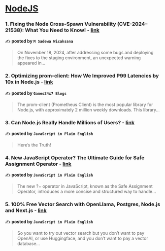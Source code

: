 
<h1><a href=https://medium.com/tag/nodejs/recommended target="_blank" rel="noopener noreferrer">NodeJS</a></h1>
<h3>1. Fixing the Node Cross-Spawn Vulnerability (CVE-2024–21538): What You Need to Know! - <a href="https://medium.com/@sadewawicak25/fixing-the-node-cross-spawn-vulnerability-cve-2024-21538-what-you-need-to-know-de25224d8ff5" target="_blank" rel="noopener noreferrer">link</a></h3>

✍️ **posted by `M Sadewa Wicaksana`**

<blockquote>On November 18, 2024, after addressing some bugs and deploying the fixes to the staging environment, an unexpected warning appeared in…</blockquote>

<h3>2. Optimizing prom-client: How We Improved P99 Latencies by 10x in Node.js - <a href="https://medium.com/@Games24x7Tech/optimizing-prom-client-how-we-improved-p99-latencies-by-10x-in-node-js-c3c2f6c68297" target="_blank" rel="noopener noreferrer">link</a></h3>

✍️ **posted by `Games24x7 Blogs`**

<blockquote>The prom-client (Prometheus Client) is the most popular library for Node.js, with approximately 2 million weekly downloads. This library…</blockquote>

<h3>3. Can Node.js Really Handle Millions of Users? - <a href="https://medium.com/javascript-in-plain-english/can-node-js-really-handle-millions-of-users-e57415e4fb86" target="_blank" rel="noopener noreferrer">link</a></h3>

✍️ **posted by `JavaScript in Plain English`**

<blockquote>Here’s the Truth!</blockquote>

<h3>4. New JavaScript Operator? The Ultimate Guide for Safe Assignment Operator - <a href="https://medium.com/javascript-in-plain-english/new-javascript-operator-the-ultimate-guide-for-safe-assignment-operator-22e67b693a16" target="_blank" rel="noopener noreferrer">link</a></h3>

✍️ **posted by `JavaScript in Plain English`**

<blockquote>The new ?= operator in JavaScript, known as the Safe Assignment Operator,  introduces a more concise and structured way to handle…</blockquote>

<h3>5. 100% Free Vector Search with OpenLlama, Postgres, Node.js and Next.js - <a href="https://medium.com/javascript-in-plain-english/100-free-vector-search-with-openllama-postgres-nodejs-and-nextjs-e496856766f7" target="_blank" rel="noopener noreferrer">link</a></h3>

✍️ **posted by `JavaScript in Plain English`**

<blockquote>So you want to try out vector search but you don’t want to pay OpenAI, or use Huggingface, and you don’t want to pay a vector database…</blockquote>

